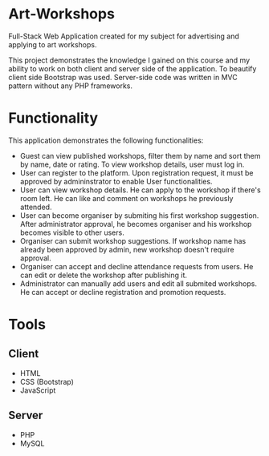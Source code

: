 # Art-Workshops
Full-Stack Web Application created for my subject for advertising and applying to art workshops.

This project demonstrates the knowledge I gained on this course and my ability to work on both client and server side of the application. To beautify client side Bootstrap was used. Server-side code was written in MVC pattern without any PHP frameworks.

# Functionality
This application demonstrates the following functionalities:
- Guest can view published workshops, filter them by name and sort them by name, date or rating. To view workshop details, user must log in.
- User can register to the platform. Upon registration request, it must be approved by admininstrator to enable User functionalities.
- User can view workshop details. He can apply to the workshop if there's room left. He can like and comment on workshops he previously attended.
- User can become organiser by submiting his first workshop suggestion. After administrator approval, he becomes organiser and his workshop becomes visible to other users.
- Organiser can submit workshop suggestions. If workshop name has already been approved by admin, new workshop doesn't require approval.
- Organiser can accept and decline attendance requests from users. He can edit or delete the workshop after publishing it.
- Administrator can manually add users and edit all submited workshops. He can accept or decline registration and promotion requests.

# Tools
## Client
- HTML
- CSS (Bootstrap)
- JavaScript

## Server
- PHP
- MySQL
